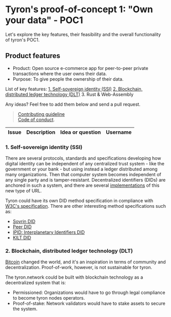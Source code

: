 # Tyron's proof-of-concept 1: "Own your data" - POC1
Let's explore the key features, their feasibility and the overall functionality of tyron's POC1.
## Product features
 - Product: Open source e-commerce app for peer-to-peer private transactions where the user owns their data. 
 - Purpose: To give people the ownership of their data.
 
 List of key features:
 [1. Self-sovereign identity (SSI)](#1-self-sovereign-identity-ssi)
 [2. Blockchain, distributed ledger technology (DLT)](#2-blockchain-distributed-ledger-technology-dlt)
 3. Rust & Web-Assembly

Any ideas? Feel free to add them below and send a pull request. 
> [Contributing guideline](https://github.com/tyronNetwork/tyron/blob/master/CONTRIBUTING.md)  
[Code of conduct](https://github.com/tyronNetwork/tyron/blob/master/CODE_OF_CONDUCT.md).

| Issue | Description | Idea or question | Username |
|---|---|---|---|

### 1. Self-sovereign identity (SSI)
There are several protocols, standards and specifications developing how digital identity can be independent of any centralized trust system - like the government or your bank - but using instead a ledger distributed among many organizations. Then that computer system becomes independent of any single party and is tamper-resistant. Decentralized identifiers (DIDs) are anchored in such a system, and there are several [implementations](https://w3c-ccg.github.io/did-method-registry/#the-registry) of this new type of URL.

Tyron could have its own DID method specification in compliance with [W3C's specification](https://w3c.github.io/did-core/). There are other interesting method specifications such as:
- [Sovrin DID](https://sovrin-foundation.github.io/sovrin/spec/did-method-spec-template.html)
- [Peer DID](https://openssi.github.io/peer-did-method-spec/index.html)
- [IPID: Interplanetary Identifiers DID](https://did-ipid.github.io/ipid-did-method/)
- [KILT DID](https://github.com/KILTprotocol/kilt-did-driver/blob/master/DID%20Method%20Specification.md)

### 2. Blockchain, distributed ledger technology (DLT)
[Bitcoin](https://bitcoin.org/bitcoin.pdf) changed the world, and it's an inspiration in terms of community and decentralization. Proof-of-work, however, is not sustainable for tyron.

The tyron.network could be built with blockchain technology as a decentralized system that is:
- Permissioned: Organizations would have to go through legal compliance to become tyron nodes operators. 
- Proof-of-stake: Network validators would have to stake assets to secure the system.
